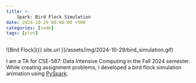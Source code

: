 ```yaml
---
title: >-
    Spark: Bird Flock Simulation
date: 2024-10-29 00:00:00 +500
categories: [code]
tags: [plot]
---
```

![Bird Flock]({{ site.url }}/assets/img/2024-10-29/bird_simulation.gif)

I am a TA for CSE-587: Data Intensive Computing in the Fall 2024 semester. While creating assignment problems, I developed a bird flock simulation animation using [PySpark](https://spark.apache.org/docs/latest/api/python/index.html).